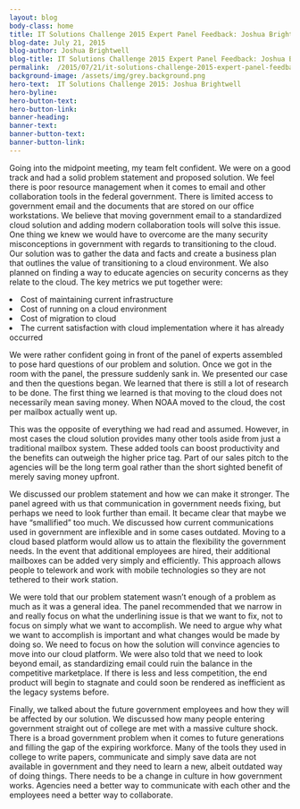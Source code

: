 ```yaml
---
layout: blog
body-class: home
title: IT Solutions Challenge 2015 Expert Panel Feedback: Joshua Brightwell
blog-date: July 21, 2015
blog-author: Joshua Brightwell
blog-title: IT Solutions Challenge 2015 Expert Panel Feedback: Joshua Brightwell
permalink:  /2015/07/21/it-solutions-challenge-2015-expert-panel-feedback-joshua-brightwell/
background-image: /assets/img/grey.background.png
hero-text:  IT Solutions Challenge 2015: Joshua Brightwell
hero-byline:
hero-button-text: 
hero-button-link: 
banner-heading: 
banner-text: 
banner-button-text: 
banner-button-link: 
---
```

Going into the midpoint meeting, my team felt confident. We were on a good track and had a solid problem statement and proposed solution. We feel there is poor resource management when it comes to email and other collaboration tools in the federal government. There is limited access to government email and the documents that are stored on our office workstations. We believe that moving government email to a standardized cloud solution and adding modern collaboration tools will solve this issue.  One thing we knew we would have to overcome are the many security misconceptions in government with regards to transitioning to the cloud.  Our solution was to gather the data and facts and create a business plan that outlines the value of transitioning to a cloud environment.   We also planned on finding a way to educate agencies on security concerns as they relate to the cloud.  The key metrics we put together were:

<LI>Cost of maintaining current infrastructure</LI>
<LI>Cost of running on a cloud environment</LI>
<LI>Cost of migration to cloud</LI>
<LI>The current satisfaction with cloud implementation where it has already occurred</LI>

We were rather confident going in front of the panel of experts assembled to pose hard questions of our problem and solution.  Once we got in the room with the panel, the pressure suddenly sank in. We presented our case and then the questions began.  We learned that there is still a lot of research to be done.  The first thing we learned is that moving to the cloud does not necessarily mean saving money.  When NOAA moved to the cloud, the cost per mailbox actually went up.

This was the opposite of everything we had read and assumed.  However, in most cases the cloud solution provides many other tools aside from just a traditional mailbox system. These added tools can boost productivity and the benefits can outweigh the higher price tag. Part of our sales pitch to the agencies will be the long term goal rather than the short sighted benefit of merely saving money upfront.

We discussed our problem statement and how we can make it stronger. The panel agreed with us that communication in government needs fixing, but perhaps we need to look further than email.  It became clear that maybe we have “smallified” too much.  We discussed how current communications used in government are inflexible and in some cases outdated.  Moving to a cloud based platform would allow us to attain the flexibility the government needs. In the event that additional employees are hired,  their additional mailboxes can be added very simply and efficiently. This approach allows people to telework and work with mobile technologies so they are not tethered to their work station.

We were told that our problem statement wasn’t enough of a problem as much as it was a general idea.  The panel recommended that we narrow in and really focus on what the underlining issue is that we want to fix, not to focus on simply what we want to accomplish.  We need to argue why what we want to accomplish is important and what changes would be made by doing so. We need to focus on how the solution will convince agencies to move into our cloud platform.  We were also told that we need to look beyond email, as standardizing email could ruin the balance in the competitive marketplace.  If there is less and less competition, the end product will begin to stagnate and could soon be rendered as inefficient as the legacy systems before.

Finally, we talked about the future government employees and how they will be affected by our solution.  We discussed how many people entering government straight out of college are met with a massive culture shock.  There is a broad government problem when it comes to future generations and filling the gap of the expiring workforce. Many of the tools they used in college to write papers, communicate and simply save data are not available in government and they need to learn a new, albeit outdated way of doing things.  There needs to be a change in culture in how government works.  Agencies need a better way to communicate with each other and the employees need a better way to collaborate.

